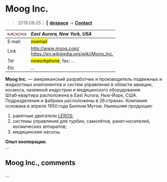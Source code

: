 # Moog Inc.
> 2019.08.05 ┊ **🚀 [despace](index.md)** → **[Contact](contact.md)**

|[![](f/contact/m/moog_inc_logo1_thumb.jpg)](f/contact/m/moog_inc_logo1.png)|*East Aurora, New York, USA*|
|:--|:--|
|E‑mail| <mark>noemail</mark> |
|Link| <http://www.moog.com/><br> <https://en.wikipedia.org/wiki/Moog_Inc.> |
|Tel| <mark>noworkphone</mark>, fax: … |
|Etc| … |

**Moog Inc.** — американский разработчик и производитель подвижных и жидкостных компонентов и систем управления в области авиации, космоса, наземной индустрии и медицинского оборудования. Штаб‑квартира расположена в East Aurora, Нью‑Йорк, США. Подразделения и фабрики расположены в 26 странах. Компания основана в апреле 1950 года Биллом Мугом. Нынешняя продукция:

   1. ракетные двигатели [LEROS](leros.md);
   1. системы управления для турбин, самолётов, ракет‑носителей, космических аппаратов;
   1. медицинские насосы.

**Опыт кооперации.**  
…


<p style="page-break-after:always"> </p>

## Moog Inc., comments

…
